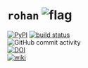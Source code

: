 # `rohan` ![flag](https://raw.githubusercontent.com/wiki/rraadd88/rohan/static/2x.png)

[![PyPI](https://img.shields.io/pypi/v/rohan?style=flat-square&colorB=blue)](https://pypi.org/project/rohan)
[![build status](
  http://img.shields.io/travis/rraadd88/rohan/master.svg?style=flat-square&colorB=blue)](
 https://travis-ci.org/rraadd88/rohan)  
![GitHub commit activity](https://img.shields.io/github/commit-activity/w/rraadd88/rohan?style=flat-square&colorB=blue)  
[![DOI](https://zenodo.org/badge/148021469.svg)](https://zenodo.org/badge/latestdoi/148021469)  
[![wiki](https://img.shields.io/badge/docs-https%3A%2F%2Fgithub.com%2Frraadd88%2Frohan%2Fwiki-blue?style=flat-square)](https://github.com/rraadd88/rohan/wiki/rohan)  